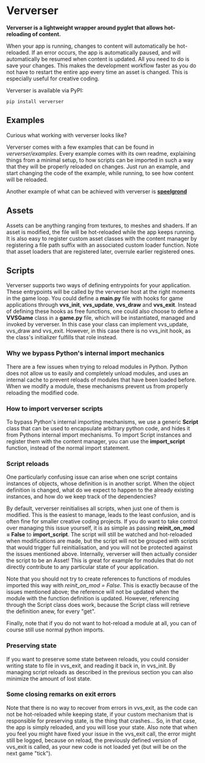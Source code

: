 # Ververser

**Ververser is a lightweight wrapper around pyglet that allows hot-reloading of content.** 

When your app is running, changes to content will automatically be hot-reloaded.
If an error occurs, the app is automatically paused, 
and will automatically be resumed when content is updated. 
All you need to do is save your changes. 
This makes the development workflow faster as you do not have to restart the entire app every time an asset is changed. 
This is especially useful for creative coding. 

Ververser is available via PyPI:

```
pip install ververser
```

## Examples
Curious what working with ververser looks like?

Ververser comes with a few examples that can be found in _ververser/examples_. 
Every example comes with its own readme, explaining things from a minimal setup, 
to how scripts can be imported in such a way that they will be properly reloaded on changes. 
Just run an example, and start changing the code of the example, while running, to see how content will be reloaded. 

Another example of what can be achieved with ververser is [**speelgrond**](https://github.com/berryvansomeren/speelgrond)

## Assets  
Assets can be anything ranging from textures, to meshes and shaders. 
If an asset is modified, the file will be hot-reloaded while the app keeps running. 
It is also easy to register custom asset classes with the content manager by registering a file path suffix 
with an associated custom loader function. 
Note that asset loaders that are registered later, overrule earlier registered ones.

## Scripts
Ververser supports two ways of defining entrypoints for your application. 
These entrypoints will be called by the ververser host at the right moments in the game loop.
You could define a **main.py** file with hooks for game applications through **vvs_init**, **vvs_update**, **vvs_draw** and **vvs_exit**.
Instead of defining these hooks as free functions, one could also choose to define a **VVSGame** class in a **game.py** file, 
which will be instantiated, managed and invoked by ververser. 
In this case your class can implement vvs_update, vvs_draw and vvs_exit. 
However, in this case there is no vvs_init hook, as the class's initializer fulfills that role instead. 

### Why we bypass Python's internal import mechanics
There are a few issues when trying to reload modules in Python. 
Python does not allow us to easily and completely unload modules, 
and uses an internal cache to prevent reloads of modules that have been loaded before. 
When we modify a module, these mechanisms prevent us from properly reloading the modified code. 

### How to import ververser scripts
To bypass Python's internal importing mechanisms, 
we use a generic **Script** class that can be used to encapsulate arbitrary python code, 
and hides it from Pythons internal import mechanisms.
To import Script instances and register them with the content manager, 
you can use the **import_script** function, instead of the normal import statement. 

### Script reloads
One particularly confusing issue can arise when one script contains instances of objects,
whose definition is in another script.
When the object definition is changed, what do we expect to happen to the already existing instances,
and how do we keep track of the dependencies?

By default, ververser reinitialises all scripts, when just one of them is modified. 
This is the easiest to manage, leads to the least confusion, and is often fine for smaller creative coding projects. 
If you do want to take control over managing this issue yourself, 
it is as simple as passing **reinit_on_mod = False** to **import_script**.
The script will still be watched and hot-reloaded when modifications are made, 
but the script will not be grouped with scripts that would trigger full reinitialisation,
and you will not be protected against the issues mentioned above.
Internally, ververser will then actually consider the script to be an Asset!
This is great for example for modules that do not directly contribute to any particular state of your application.

Note that you should not try to create references to functions of modules imported this way with _reinit_on_mod = False_.
This is exactly because of the issues mentioned above; 
the reference will not be updated when the module with the function definition is updated.
However, referencing through the Script class does work, 
because the Script class will retrieve the definition anew, for every "get".

Finally, note that if you do not want to hot-reload a module at all, 
you can of course still use normal python imports.

### Preserving state
If you want to preserve some state between reloads, 
you could consider writing state to file in vvs_exit, and reading it back in, in vvs_init. 
By managing script reloads as described in the previous section you can also minimize the amount of lost state.

### Some closing remarks on exit errors
Note that there is no way to recover from errors in vvs_exit, 
as the code can not be hot-reloaded while keeping state, 
if your custom mechanism that is responsible for preserving state, is the thing that crashes...
So, in that case, the app is simply reloaded, and you will lose your state.
Also note that when you feel you might have fixed your issue in the vvs_exit call, 
the error might still be logged, because on reload, the previously defined version of vvs_exit is called, 
as your new code is not loaded yet (but will be on the next game "tick"). 
